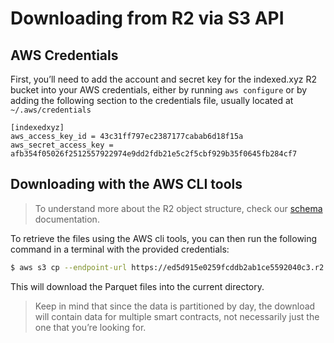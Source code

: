 # Downloading from R2 via S3 API

## AWS Credentials

First, you’ll need to add the account and secret key for the indexed.xyz R2 bucket into your AWS credentials, either by running `aws configure` or by adding the following section to the credentials file, usually located at `~/.aws/credentials`

```
[indexedxyz]
aws_access_key_id = 43c31ff797ec2387177cabab6d18f15a
aws_secret_access_key = afb354f05026f2512557922974e9dd2fdb21e5c2f5cbf929b35f0645fb284cf7
```

## Downloading with the AWS CLI tools

> To understand more about the R2 object structure, check our [schema](../schema.md) documentation.

To retrieve the files using the AWS cli tools, you can then run the following command in a terminal with the provided credentials:

```bash
$ aws s3 cp --endpoint-url https://ed5d915e0259fcddb2ab1ce5592040c3.r2.cloudflarestorage.com --profile indexedxyz s3://indexed-xyz-wnam/ethereum/raw/logs/v2.0.0/dt=2020-02-20/  . --recursive
```

This will download the Parquet files into the current directory.

> Keep in mind that since the data is partitioned by day, the download will contain data for multiple smart contracts, not necessarily just the one that you’re looking for.
